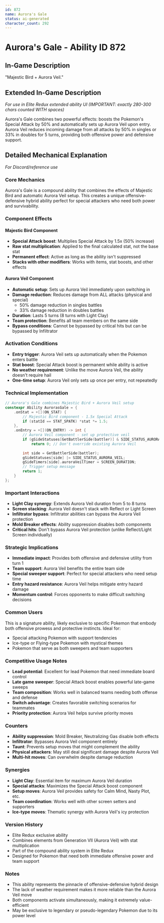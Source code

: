 ```yaml
---
id: 872
name: Aurora's Gale
status: ai-generated
character_count: 292
---
```


# Aurora's Gale - Ability ID 872

## In-Game Description
"Majestic Bird + Aurora Veil."

## Extended In-Game Description
*For use in Elite Redux extended ability UI (IMPORTANT: exactly 280-300 chars counted WITH spaces)*

Aurora's Gale combines two powerful effects: boosts the Pokemon's Special Attack by 50% and automatically sets up Aurora Veil upon entry. Aurora Veil reduces incoming damage from all attacks by 50% in singles or 33% in doubles for 5 turns, providing both offensive power and defensive support.

## Detailed Mechanical Explanation
*For Discord/reference use*

### Core Mechanics
Aurora's Gale is a compound ability that combines the effects of Majestic Bird and automatic Aurora Veil setup. This creates a unique offensive-defensive hybrid ability perfect for special attackers who need both power and survivability.

### Component Effects

#### Majestic Bird Component
- **Special Attack boost**: Multiplies Special Attack by 1.5x (50% increase)
- **Raw stat multiplication**: Applied to the final calculated stat, not the base stat
- **Permanent effect**: Active as long as the ability isn't suppressed
- **Stacks with other modifiers**: Works with items, stat boosts, and other effects

#### Aurora Veil Component  
- **Automatic setup**: Sets up Aurora Veil immediately upon switching in
- **Damage reduction**: Reduces damage from ALL attacks (physical and special)
  - 50% damage reduction in singles battles
  - 33% damage reduction in doubles battles
- **Duration**: Lasts 5 turns (8 turns with Light Clay)
- **Team protection**: Benefits all team members on the same side
- **Bypass conditions**: Cannot be bypassed by critical hits but can be bypassed by Infiltrator

### Activation Conditions
- **Entry trigger**: Aurora Veil sets up automatically when the Pokemon enters battle
- **Stat boost**: Special Attack boost is permanent while ability is active
- **No weather requirement**: Unlike the move Aurora Veil, the ability doesn't require hail
- **One-time setup**: Aurora Veil only sets up once per entry, not repeatedly

### Technical Implementation
```c
// Aurora's Gale combines Majestic Bird + Aurora Veil setup
constexpr Ability AurorasGale = {
    .onStat = +[](ON_STAT) {
        // Majestic Bird component - 1.5x Special Attack
        if (statId == STAT_SPATK) *stat *= 1.5;
    },
    .onEntry = +[](ON_ENTRY) -> int {
        // Aurora Veil component - set up protective veil
        if (gSideStatuses[GetBattlerSide(battler)] & SIDE_STATUS_AURORA_VEIL)
            return 0; // Don't override existing Aurora Veil
        
        int side = GetBattlerSide(battler);
        gSideStatuses[side] |= SIDE_STATUS_AURORA_VEIL;
        gSideTimers[side].auroraVeilTimer = SCREEN_DURATION;
        // Trigger setup message
        return 1;
    }
};
```

### Important Interactions
- **Light Clay synergy**: Extends Aurora Veil duration from 5 to 8 turns
- **Screen stacking**: Aurora Veil doesn't stack with Reflect or Light Screen
- **Infiltrator bypass**: Infiltrator abilities can bypass the Aurora Veil protection
- **Mold Breaker effects**: Ability suppression disables both components
- **Critical hits**: Don't bypass Aurora Veil protection (unlike Reflect/Light Screen individually)

### Strategic Implications
- **Immediate impact**: Provides both offensive and defensive utility from turn 1
- **Team support**: Aurora Veil benefits the entire team side
- **Special sweeper support**: Perfect for special attackers who need setup time
- **Entry hazard resistance**: Aurora Veil helps mitigate entry hazard damage
- **Momentum control**: Forces opponents to make difficult switching decisions

### Common Users
This is a signature ability, likely exclusive to specific Pokemon that embody both offensive prowess and protective instincts. Ideal for:
- Special attacking Pokemon with support tendencies
- Ice-type or Flying-type Pokemon with mystical themes
- Pokemon that serve as both sweepers and team supporters

### Competitive Usage Notes
- **Lead potential**: Excellent for lead Pokemon that need immediate board control
- **Late game sweeper**: Special Attack boost enables powerful late-game sweeps
- **Team composition**: Works well in balanced teams needing both offense and defense
- **Switch advantage**: Creates favorable switching scenarios for teammates
- **Priority protection**: Aurora Veil helps survive priority moves

### Counters
- **Ability suppression**: Mold Breaker, Neutralizing Gas disable both effects
- **Infiltrator**: Bypasses Aurora Veil component entirely
- **Taunt**: Prevents setup moves that might complement the ability
- **Physical attackers**: May still deal significant damage despite Aurora Veil
- **Multi-hit moves**: Can overwhelm despite damage reduction

### Synergies
- **Light Clay**: Essential item for maximum Aurora Veil duration
- **Special attacks**: Maximizes the Special Attack boost component
- **Setup moves**: Aurora Veil provides safety for Calm Mind, Nasty Plot, etc.
- **Team coordination**: Works well with other screen setters and supporters
- **Ice-type moves**: Thematic synergy with Aurora Veil's icy protection

### Version History
- Elite Redux exclusive ability
- Combines elements from Generation VII (Aurora Veil) with stat multiplication
- Part of the compound ability system in Elite Redux
- Designed for Pokemon that need both immediate offensive power and team support

### Notes
- This ability represents the pinnacle of offensive-defensive hybrid design
- The lack of weather requirement makes it more reliable than the Aurora Veil move
- Both components activate simultaneously, making it extremely value-efficient
- May be exclusive to legendary or pseudo-legendary Pokemon due to its power level